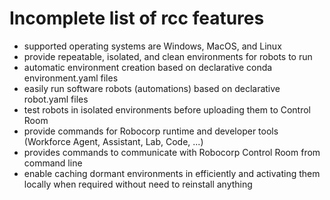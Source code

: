 # Incomplete list of rcc features

* supported operating systems are Windows, MacOS, and Linux
* provide repeatable, isolated, and clean environments for robots to run
* automatic environment creation based on declarative conda environment.yaml
  files
* easily run software robots (automations) based on declarative robot.yaml files
* test robots in isolated environments before uploading them to Control Room
* provide commands for Robocorp runtime and developer tools (Workforce Agent,
  Assistant, Lab, Code, ...)
* provides commands to communicate with Robocorp Control Room from command line
* enable caching dormant environments in efficiently and activating them locally
  when required without need to reinstall anything
